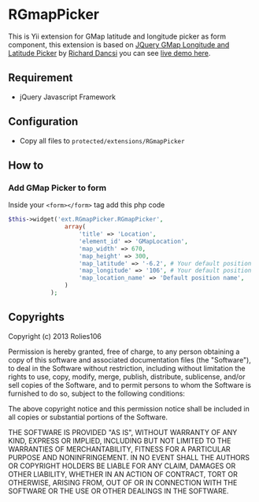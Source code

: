 # RGmapPicker

This is Yii extension for GMap latitude and longitude picker as form component, this extension is based on [JQuery GMap Longitude and Latitude Picker](https://github.com/wimagguc/jquery-latitude-longitude-picker-gmaps) by [Richard Dancsi](http://www.wimagguc.com/) you can see [live demo here](http://www.wimagguc.com/projects/jquery-latitude-longitude-picker-gmaps/).

## Requirement

- jQuery Javascript Framework

## Configuration

- Copy all files to ``protected/extensions/RGmapPicker``

## How to

### Add GMap Picker to form

Inside your ``<form></form>`` tag add this php code

```php
$this->widget('ext.RGmapPicker.RGmapPicker',
                array(
                    'title' => 'Location',
                    'element_id' => 'GMapLocation',
                    'map_width' => 670,
                    'map_height' => 300,
                    'map_latitude' => '-6.2', # Your default position
                    'map_longitude' => '106', # Your default position
                    'map_location_name' => 'Default position name',
                )
            );
```

## Copyrights

Copyright (c) 2013 Rolies106

Permission is hereby granted, free of charge, to any person obtaining a copy of this software and associated documentation files (the "Software"), to deal in the Software without restriction, including without limitation the rights to use, copy, modify, merge, publish, distribute, sublicense, and/or sell copies of the Software, and to permit persons to whom the Software is furnished to do so, subject to the following conditions:

The above copyright notice and this permission notice shall be included in all copies or substantial portions of the Software.

THE SOFTWARE IS PROVIDED "AS IS", WITHOUT WARRANTY OF ANY KIND, EXPRESS OR IMPLIED, INCLUDING BUT NOT LIMITED TO THE WARRANTIES OF MERCHANTABILITY, FITNESS FOR A PARTICULAR PURPOSE AND NONINFRINGEMENT. IN NO EVENT SHALL THE AUTHORS OR COPYRIGHT HOLDERS BE LIABLE FOR ANY CLAIM, DAMAGES OR OTHER LIABILITY, WHETHER IN AN ACTION OF CONTRACT, TORT OR OTHERWISE, ARISING FROM, OUT OF OR IN CONNECTION WITH THE SOFTWARE OR THE USE OR OTHER DEALINGS IN THE SOFTWARE.